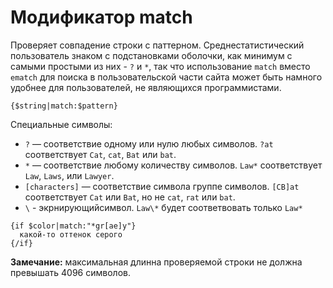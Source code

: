 Модификатор match
=================

Проверяет совпадение строки с паттерном.
Среднестатистический пользователь знаком с подстановками оболочки, как минимум с самыми простыми из них - `?` и `*`,
так что использование `match` вместо `ematch` для поиска в пользовательской части сайта может быть намного удобнее для пользователей,
не являющихся программистами.


```
{$string|match:$pattern}
```

Специальные символы:

* `?` — соответствие одному или нулю любых символов. `?at` соответствует `Cat`, `cat`, `Bat` или `bat`.
* `*` — соответствие любому количеству символов. `Law*` соответствует `Law`, `Laws`, или `Lawyer`.
* `[characters]` — соответствие символа группе символов. `[CB]at` соответствует `Cat` или `Bat`, но не `cat`, `rat` или `bat`.
* `\` - экрнирующийсимвол. `Law\*` будет соответвовать только `Law*`


```smarty
{if $color|match:"*gr[ae]y"}
  какой-то оттенок серого
{/if}
```

**Замечание:**
максимальная длинна проверяемой строки не должна превышать 4096 символов.
